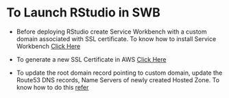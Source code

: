 # To Launch RStudio in SWB 
* Before deploying RStudio create Service Workbench with a custom domain associated with SSL certificate. To know how to install Service Workbench [Click Here](https://docs.aws.amazon.com/solutions/latest/service-workbench-on-aws/service-workbench-on-aws.pdf)
 * To generate a new SSL Certificate in AWS [Click Here](https://docs.aws.amazon.com/acm/latest/userguide/gs-acm-request-public.html)

* To update the root domain record pointing to custom domain, update the Route53 DNS records, Name Servers of newly created Hosted Zone. To know how to do this [refer](https://docs.aws.amazon.com/Route53/latest/DeveloperGuide/dns-routing-traffic-for-subdomains.html)

